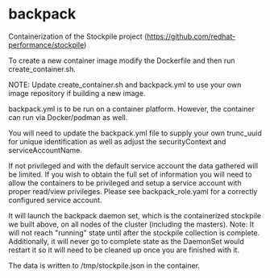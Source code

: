 # backpack
Containerization of the Stockpile project (https://github.com/redhat-performance/stockpile)

To create a new container image modify the Dockerfile and then run create_container.sh.

NOTE: Update create_container.sh and backpack.yml to use your own image repository if building a new image.

backpack.yml is to be run on a container platform. However, the container can
run via Docker/podman as well.

You will need to update the backpack.yml file to supply your own trunc_uuid for unique identification
as well as adjust the securityContext and serviceAccountName.

If not privileged and with the default service account the data gathered will be limited.
If you wish to obtain the full set of information you will need to allow the containers to be 
privileged and setup a service account with proper read/view privileges. Please see
backpack_role.yaml for a correctly configured service account.

It will launch the backpack daemon set, which is the containerized stockpile 
we built above, on all nodes of the cluster (including the masters). 
Note: It will not reach "running" state until after the stockpile collection is complete.
Additionally, it will never go to complete state as the DaemonSet would restart it so
it will need to be cleaned up once you are finished with it.

The data is written to /tmp/stockpile.json in the container.
